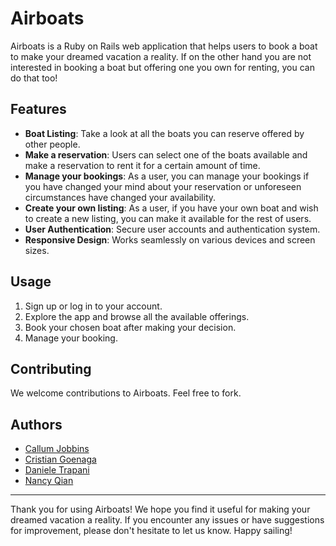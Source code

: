 # Airboats

Airboats is a Ruby on Rails web application that helps users to book a boat to make your dreamed vacation a reality. If on the other hand you are not interested in booking a boat but offering one you own for renting, you can do that too!

## Features

- **Boat Listing**: Take a look at all the boats you can reserve offered by other people.
- **Make a reservation**: Users can select one of the boats available and make a reservation to rent it for a certain amount of time.
- **Manage your bookings**: As a user, you can manage your bookings if you have changed your mind about your reservation or unforeseen circumstances have changed your availability.
- **Create your own listing**: As a user, if you have your own boat and wish to create a new listing, you can make it available for the rest of users.
- **User Authentication**: Secure user accounts and authentication system.
- **Responsive Design**: Works seamlessly on various devices and screen sizes.

## Usage

1. Sign up or log in to your account.
2. Explore the app and browse all the available offerings.
3. Book your chosen boat after making your decision.
4. Manage your booking.

## Contributing

We welcome contributions to Airboats. Feel free to fork.

## Authors

- [Callum Jobbins](https://github.com/Weeman2104)
- [Cristian Goenaga](https://github.com/crisgoera)
- [Daniele Trapani](https://github.com/DanieleTrapani)
- [Nancy Qian](https://github.com/NQ-10)


---

Thank you for using Airboats! We hope you find it useful for making your dreamed vacation a reality. If you encounter any issues or have suggestions for improvement, please don't hesitate to let us know. Happy sailing!
